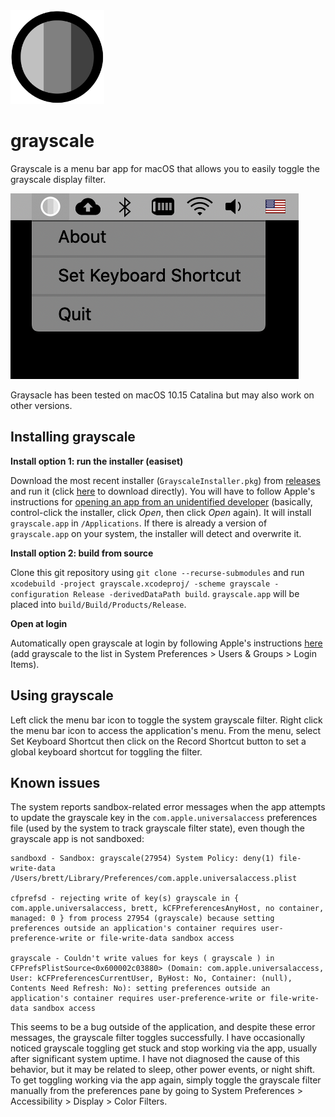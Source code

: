 <img src="https://github.com/brettferdosi/grayscale/raw/doc/icon.png" width="150px">

# grayscale

Grayscale is a menu bar app for macOS that allows you to easily toggle the grayscale display filter.

<img src="https://github.com/brettferdosi/grayscale/raw/doc/demo.png">

Graysacle has been tested on macOS 10.15 Catalina but may also work on other versions. 

## Installing grayscale

**Install option 1: run the installer (easiset)**

Download the most recent installer (`GrayscaleInstaller.pkg`) from [releases](https://github.com/brettferdosi/grayscale/releases) and run it (click [here](https://github.com/brettferdosi/grayscale/releases/latest/download/GrayscaleInstaller.pkg) to download directly). You will have to follow Apple's instructions for [opening an app from an unidentified developer](https://support.apple.com/guide/mac-help/open-a-mac-app-from-an-unidentified-developer-mh40616/mac) (basically, control-click the installer, click *Open*, then click *Open* again). It will install `grayscale.app` in `/Applications`. If there is already a version of `grayscale.app` on your system, the installer will detect and overwrite it.

**Install option 2: build from source**

Clone this git repository using `git clone --recurse-submodules` and run `xcodebuild -project grayscale.xcodeproj/ -scheme grayscale -configuration Release -derivedDataPath build`. `grayscale.app` will be placed into `build/Build/Products/Release`.

**Open at login**

Automatically open grayscale at login by following Apple's instructions [here](https://support.apple.com/guide/mac-help/open-items-automatically-when-you-log-in-mh15189/mac) (add grayscale to the list in System Preferences > Users & Groups > Login Items).

## Using grayscale

Left click the menu bar icon to toggle the system grayscale filter. Right click the menu bar icon to access the application's menu. From the menu, select Set Keyboard Shortcut then click on the Record Shortcut button to set a global keyboard shortcut for toggling the filter.

## Known issues

The system reports sandbox-related error messages when the app attempts to update the grayscale key in the `com.apple.universalaccess` preferences file (used by the system to track grayscale filter state), even though the grayscale app is not sandboxed:

```
sandboxd - Sandbox: grayscale(27954) System Policy: deny(1) file-write-data /Users/brett/Library/Preferences/com.apple.universalaccess.plist

cfprefsd - rejecting write of key(s) grayscale in { com.apple.universalaccess, brett, kCFPreferencesAnyHost, no container, managed: 0 } from process 27954 (grayscale) because setting preferences outside an application's container requires user-preference-write or file-write-data sandbox access

grayscale - Couldn't write values for keys ( grayscale ) in CFPrefsPlistSource<0x600002c03880> (Domain: com.apple.universalaccess, User: kCFPreferencesCurrentUser, ByHost: No, Container: (null), Contents Need Refresh: No): setting preferences outside an application's container requires user-preference-write or file-write-data sandbox access
```

This seems to be a bug outside of the application, and despite these error messages, the grayscale filter toggles successfully. I have occasionally noticed grayscale toggling get stuck and stop working via the app, usually after significant system uptime. I have not diagnosed the cause of this behavior, but it may be related to sleep, other power events, or night shift. To get toggling working via the app again, simply toggle the grayscale filter manually from the preferences pane by going to System Preferences > Accessibility > Display > Color Filters.
